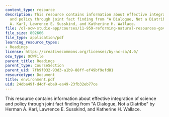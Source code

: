 ```yaml
---
content_type: resource
description: This resource contains information about effective integration of science
  and policy through joint fact finding from "A Dialogue, Not a Diatribe" by Herman
  A. Karl, Lawrence E. Susskind, and Katherine H. Wallace.
file: /ol-ocw-studio-app/courses/11-959-reforming-natural-resources-governance-failings-of-scientific-rationalism-and-alternatives-for-building-common-ground-january-iap-2007/24dba49fd4dfebe9ea4923fb32eb77ce_environment.pdf
file_size: 802666
file_type: application/pdf
learning_resource_types:
- Readings
license: https://creativecommons.org/licenses/by-nc-sa/4.0/
ocw_type: OCWFile
parent_title: Readings
parent_type: CourseSection
parent_uid: 7fb9f032-93d3-a1b9-88ff-ef49bf9efd81
resourcetype: Document
title: environment.pdf
uid: 24dba49f-d4df-ebe9-ea49-23fb32eb77ce
---
```

This resource contains information about effective integration of science and policy through joint fact finding from "A Dialogue, Not a Diatribe" by Herman A. Karl, Lawrence E. Susskind, and Katherine H. Wallace.